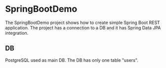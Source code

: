 # SpringBootDemo

The SpringBootDemo project shows how to create simple Spring Boot REST application. The project has a connection to a DB and it has Spring Data JPA integration.

## DB

PostgreSQL used as main DB. The DB has only one table "users".
